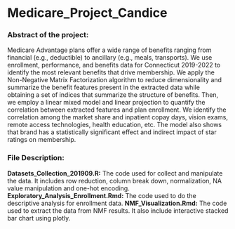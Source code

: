 # Medicare_Project_Candice

### Abstract of the project:
Medicare Advantage plans offer a wide range of benefits ranging from financial (e.g., deductible) to ancillary (e.g., meals, transports). We use enrollment, performance, and benefits data for Connecticut 2019-2022 to identify the most relevant benefits that drive membership. We apply the Non-Negative Matrix Factorization algorithm to reduce dimensionality and summarize the benefit features present in the extracted data while obtaining a set of indices that summarize the structure of benefits. Then, we employ a linear mixed model and linear projection to quantify the correlation between extracted features and plan enrollment. We identify the correlation among the market share and inpatient copay days, vision exams, remote access technologies, health education, etc. The model also shows that brand has a statistically significant effect and indirect impact of star ratings on membership.

### File Description:
**Datasets_Collection_201909.R:** The code used for collect and manipulate the data. It includes row reduction, column break down, normalization, NA value manipulation and one-hot encoding. 
**Exploratory_Analysis_Enrollment.Rmd:** The code used to do the descriptive analysis for enrollment data. 
**NMF_Visualization.Rmd:** The code used to extract the data from NMF results. It also include interactive stacked bar chart using plotly. 

